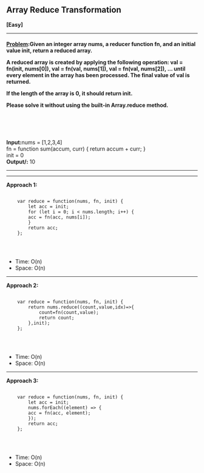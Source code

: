 ##  Array Reduce Transformation


<b>[Easy]</b>
<br/>

<hr/>

<h4><a href="https://leetcode.com/problems/array-reduce-transformation/description/?utm_campaign=PostD6&utm_medium=Post&utm_source=Post&gio_link_id=nPN45jD9">Problem</a>:Given an integer array nums, a reducer function fn, and an initial value init, return a reduced array.<br>

A reduced array is created by applying the following operation: val = fn(init, nums[0]), val = fn(val, nums[1]), val = fn(val, nums[2]), ... until every element in the array has been processed. The final value of val is returned.<br>

If the length of the array is 0, it should return init.<br>

Please solve it without using the built-in Array.reduce method.<br>


<br/>

</h4>

<br/>

<b>Input:</b>nums = [1,2,3,4] <br>
fn = function sum(accum, curr) { return accum + curr; }<br>
init = 0<br>
<b>Output/:</b> 10<br>

<hr>
<hr>

<b>Approach 1:</b> 
<br/>

```

    var reduce = function(nums, fn, init) {
        let acc = init;
        for (let i = 0; i < nums.length; i++) {
        acc = fn(acc, nums[i]);
        }
        return acc;
    };


```

<br/>
<ul>
<li>Time: O(n) </li>
<li>Space: O(n) </li>
</ul>
<hr>

<b>Approach 2:</b> 
<br/>

```

    var reduce = function(nums, fn, init) {
        return nums.reduce((count,value,idx)=>{
            count=fn(count,value);
            return count;
        },init);
    };


```

<br/>
<ul>
<li>Time: O(n) </li>
<li>Space: O(n) </li>
</ul>

<hr>

<b>Approach 3:</b> 
<br/>

```

    var reduce = function(nums, fn, init) {
        let acc = init;
        nums.forEach((element) => {
        acc = fn(acc, element);
        });
        return acc;
    };


```

<br/>
<ul>
<li>Time: O(n) </li>
<li>Space: O(n) </li>
</ul>
